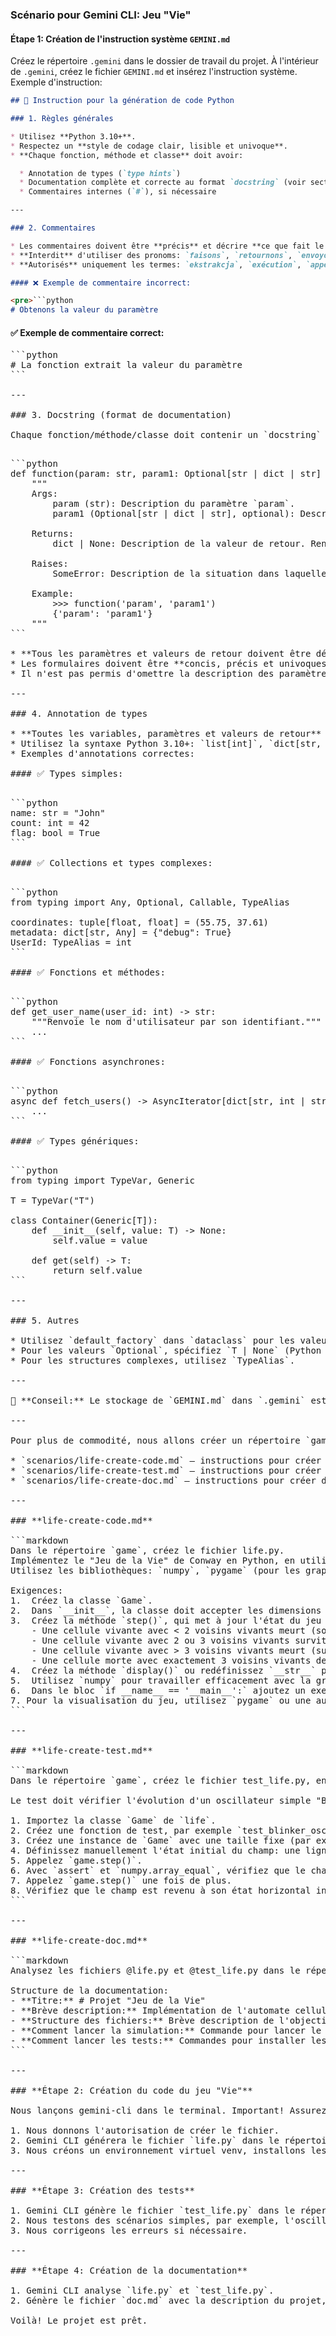 ### **Scénario pour Gemini CLI: Jeu "Vie"**

#### **Étape 1: Création de l'instruction système `GEMINI.md`**

Créez le répertoire `.gemini` dans le dossier de travail du projet. À l'intérieur de `.gemini`, créez le fichier `GEMINI.md` et insérez l'instruction système. Exemple d'instruction:

````markdown
## 📘 Instruction pour la génération de code Python

### 1. Règles générales

* Utilisez **Python 3.10+**.
* Respectez un **style de codage clair, lisible et univoque**.
* **Chaque fonction, méthode et classe** doit avoir:

  * Annotation de types (`type hints`)
  * Documentation complète et correcte au format `docstring` (voir section 3)
  * Commentaires internes (`#`), si nécessaire

---

### 2. Commentaires

* Les commentaires doivent être **précis** et décrire **ce que fait le code**, et non «ce que nous faisons».
* **Interdit** d'utiliser des pronoms: `faisons`, `retournons`, `envoyons`, `passons`, etc.
* **Autorisés** uniquement les termes: `ekstrakcja`, `exécution`, `appel`, `remplacement`, `vérification`, `envoi`, `La fonction exécute`, `La fonction modifie la valeur`, etc.

#### ❌ Exemple de commentaire incorrect:

<pre>```python
# Obtenons la valeur du paramètre
````

#### ✅ Exemple de commentaire correct:

<pre>```python
# La fonction extrait la valeur du paramètre
```

---

### 3. Docstring (format de documentation)

Chaque fonction/méthode/classe doit contenir un `docstring` au format suivant:

<pre>```python
def function(param: str, param1: Optional[str | dict | str] = None) -> dict | None:
    """
    Args:
        param (str): Description du paramètre `param`.
        param1 (Optional[str | dict | str], optional): Description du paramètre `param1`. Par défaut `None`.

    Returns:
        dict | None: Description de la valeur de retour. Renvoie un dictionnaire ou `None`.

    Raises:
        SomeError: Description de la situation dans laquelle l'exception `SomeError` est levée.

    Example:
        >>> function('param', 'param1')
        {'param': 'param1'}
    """
```

* **Tous les paramètres et valeurs de retour doivent être décrits.**
* Les formulaires doivent être **concis, précis et univoques**.
* Il n'est pas permis d'omettre la description des paramètres/valeurs de retour/exceptions.

---

### 4. Annotation de types

* **Toutes les variables, paramètres et valeurs de retour** doivent être annotés.
* Utilisez la syntaxe Python 3.10+: `list[int]`, `dict[str, Any]`, `str | None`, etc.
* Exemples d'annotations correctes:

#### ✅ Types simples:

<pre>```python
name: str = "John"
count: int = 42
flag: bool = True
```

#### ✅ Collections et types complexes:

<pre>```python
from typing import Any, Optional, Callable, TypeAlias

coordinates: tuple[float, float] = (55.75, 37.61)
metadata: dict[str, Any] = {"debug": True}
UserId: TypeAlias = int
```

#### ✅ Fonctions et méthodes:

<pre>```python
def get_user_name(user_id: int) -> str:
    """Renvoie le nom d'utilisateur par son identifiant."""
    ...
```

#### ✅ Fonctions asynchrones:

<pre>```python
async def fetch_users() -> AsyncIterator[dict[str, int | str]]:
    ...
```

#### ✅ Types génériques:

<pre>```python
from typing import TypeVar, Generic

T = TypeVar("T")

class Container(Generic[T]):
    def __init__(self, value: T) -> None:
        self.value = value

    def get(self) -> T:
        return self.value
```

---

### 5. Autres

* Utilisez `default_factory` dans `dataclass` pour les valeurs mutables (`list`, `dict`).
* Pour les valeurs `Optional`, spécifiez `T | None` (Python 3.10+) ou `Optional[T]`.
* Pour les structures complexes, utilisez `TypeAlias`.

---

📌 **Conseil:** Le stockage de `GEMINI.md` dans `.gemini` est une pratique standard pour gemini-cli. Lors de la génération de code, incluez toujours l'annotation de types, le `docstring` et évitez les formulations subjectives dans les commentaires. Le but — une structure de code aussi précise, reproductible et formalisée que possible.

---

Pour plus de commodité, nous allons créer un répertoire `game`, où seront stockés les fichiers du projet, et un répertoire `scenarios`, où seront stockés les scénarios pour Gemini CLI:

* `scenarios/life-create-code.md` — instructions pour créer le code du jeu "Vie"
* `scenarios/life-create-test.md` — instructions pour créer des tests
* `scenarios/life-create-doc.md` — instructions pour créer de la documentation

---

### **life-create-code.md**

```markdown
Dans le répertoire `game`, créez le fichier life.py.
Implémentez le "Jeu de la Vie" de Conway en Python, en utilisant une approche orientée objet.
Utilisez les bibliothèques: `numpy`, `pygame` (pour les graphiques).

Exigences:
1.  Créez la classe `Game`.
2.  Dans `__init__`, la classe doit accepter les dimensions de la grille (largeur, hauteur) et créer un champ initial aléatoire.
3.  Créez la méthode `step()`, qui met à jour l'état du jeu d'un pas:
    - Une cellule vivante avec < 2 voisins vivants meurt (solitude).
    - Une cellule vivante avec 2 ou 3 voisins vivants survit.
    - Une cellule vivante avec > 3 voisins vivants meurt (surpopulation).
    - Une cellule morte avec exactement 3 voisins vivants devient vivante (naissance).
4.  Créez la méthode `display()` ou redéfinissez `__str__` pour afficher le champ dans la console ('■' pour une cellule vivante, ' ' pour une cellule morte).
5.  Utilisez `numpy` pour travailler efficacement avec la grille.
6.  Dans le bloc `if __name__ == '__main__':` ajoutez un exemple qui crée le jeu et lance la simulation avec un petit délai entre les étapes.
7. Pour la visualisation du jeu, utilisez `pygame` ou une autre bibliothèque pour la graphique.
```

---

### **life-create-test.md**

```markdown
Dans le répertoire `game`, créez le fichier test_life.py, en utilisant le contexte du fichier @life.py. Utilisez le framework pytest.

Le test doit vérifier l'évolution d'un oscillateur simple "Blinker":

1. Importez la classe `Game` de `life`.
2. Créez une fonction de test, par exemple `test_blinker_oscillation`.
3. Créez une instance de `Game` avec une taille fixe (par exemple, 5x5).
4. Définissez manuellement l'état initial du champ: une ligne horizontale de trois cellules vivantes au centre.
5. Appelez `game.step()`.
6. Avec `assert` et `numpy.array_equal`, vérifiez que le champ a changé en une ligne verticale de trois cellules.
7. Appelez `game.step()` une fois de plus.
8. Vérifiez que le champ est revenu à son état horizontal initial.
```

---

### **life-create-doc.md**

```markdown
Analysez les fichiers @life.py et @test_life.py dans le répertoire `game` et, sur cette base, créez le fichier de documentation doc.md.

Structure de la documentation:
- **Titre:** # Projet "Jeu de la Vie"
- **Brève description:** Implémentation de l'automate cellulaire de Conway.
- **Structure des fichiers:** Brève description de l'objectif des fichiers `life.py` et `test_life.py`.
- **Comment lancer la simulation:** Commande pour lancer le fichier principal (`python life.py`).
- **Comment lancer les tests:** Commandes pour installer les dépendances (`pip install pytest numpy`) et lancer les tests (`pytest`).
```

---

### **Étape 2: Création du code du jeu "Vie"**

Nous lançons gemini-cli dans le terminal. Important! Assurez-vous d'être dans le répertoire où se trouve `.gemini/GEMINI.md`.

1. Nous donnons l'autorisation de créer le fichier.
2. Gemini CLI générera le fichier `life.py` dans le répertoire `game`.
3. Nous créons un environnement virtuel venv, installons les dépendances et lançons le jeu.

---

### **Étape 3: Création des tests**

1. Gemini CLI génère le fichier `test_life.py` dans le répertoire `game`.
2. Nous testons des scénarios simples, par exemple, l'oscillateur "Blinker".
3. Nous corrigeons les erreurs si nécessaire.

---

### **Étape 4: Création de la documentation**

1. Gemini CLI analyse `life.py` et `test_life.py`.
2. Génère le fichier `doc.md` avec la description du projet, les instructions pour lancer le jeu et les tests.

Voilà! Le projet est prêt.
